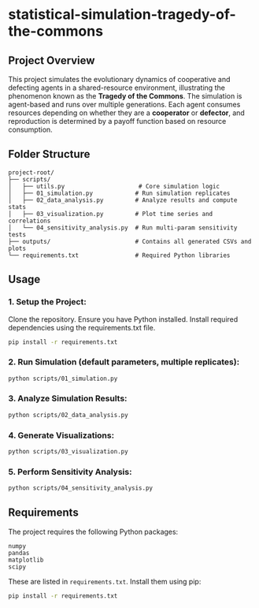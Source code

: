 # statistical-simulation-tragedy-of-the-commons

## Project Overview

This project simulates the evolutionary dynamics of cooperative and defecting agents in a shared-resource environment, illustrating the phenomenon known as the **Tragedy of the Commons**. The simulation is agent-based and runs over multiple generations. Each agent consumes resources depending on whether they are a **cooperator** or **defector**, and reproduction is determined by a payoff function based on resource consumption.

## Folder Structure

```
project-root/
├── scripts/
│   ├── utils.py                     # Core simulation logic
│   ├── 01_simulation.py            # Run simulation replicates
│   ├── 02_data_analysis.py         # Analyze results and compute stats
│   ├── 03_visualization.py         # Plot time series and correlations
│   └── 04_sensitivity_analysis.py  # Run multi-param sensitivity tests
├── outputs/                        # Contains all generated CSVs and plots
└── requirements.txt                # Required Python libraries
```

## Usage

### 1. Setup the Project:

Clone the repository.
Ensure you have Python installed.
Install required dependencies using the requirements.txt file.

```bash
pip install -r requirements.txt
```

### 2. Run Simulation (default parameters, multiple replicates):

```bash
python scripts/01_simulation.py
```

### 3. Analyze Simulation Results:

```bash
python scripts/02_data_analysis.py
```

### 4. Generate Visualizations:

```bash
python scripts/03_visualization.py
```

### 5. Perform Sensitivity Analysis:

```bash
python scripts/04_sensitivity_analysis.py
```

## Requirements

The project requires the following Python packages:

```text
numpy
pandas
matplotlib
scipy
```

These are listed in `requirements.txt`. Install them using pip:

```bash
pip install -r requirements.txt
```